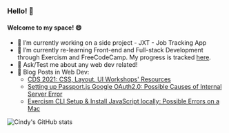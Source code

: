 ### Hello! 👋

#### Welcome to my space! 😄

- 🔭 I’m currently working on a side project - JXT - Job Tracking App
- 🌱 I’m currently re-learning Front-end and Full-stack Development through Exercism and FreeCodeCamp. My progress is tracked [here](https://twitter.com/BCStory2).
- 💬 Ask/Test me about any web dev related! 
- 📝 Blog Posts in Web Dev: 
  - [CDS 2021: CSS, Layout, UI Workshops' Resources](https://dev.to/ngl4/css-layout-ui-2a66)
  - [Setting up Passport.js Google OAuth2.0: Possible Causes of Internal Server Error](https://dev.to/ngl4/setting-up-passportjs-google-oauth20-possible-causes-of-internal-server-error-2i33)
  - [Exercism CLI Setup & Install JavaScript locally: Possible Errors on a Mac](https://dev.to/ngl4/exercism-cli-setup-install-javascript-locally-possible-errors-on-a-mac-j66)

![Cindy's GitHub stats](https://github-readme-stats.vercel.app/api?username=ngl4&show_icons=true&theme=tokyonight)



<!--
**ngl4/ngl4** is a ✨ _special_ ✨ repository because its `README.md` (this file) appears on your GitHub profile.

Here are some ideas to get you started:

- 🔭 I’m currently working on ...
- 🌱 I’m currently learning ...
- 👯 I’m looking to collaborate on ...
- 🤔 I’m looking for help with ...
- 💬 Ask me about ...
- 📫 How to reach me: ...
- 😄 Pronouns: ...
- ⚡ Fun fact: ...
-->
